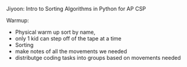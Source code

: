 Jiyoon: Intro to Sorting Algorithms in Python for AP CSP

Warmup:
* Physical warm up sort by name,
* only 1 kid can step off of the tape at a time
* Sorting
* make notes of all the movements we needed
* distributge coding tasks into groups based on movements needed
